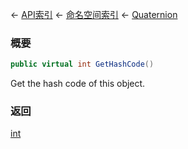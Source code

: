 ← [API索引](Api-Index) ← [命名空间索引](Namespace-Index) ← [Quaternion](VRageMath.Quaternion)

### 概要

```csharp
public virtual int GetHashCode()
```

Get the hash code of this object.

### 返回

[int](https://docs.microsoft.com/en-us/dotnet/api/System.Int32?view=netframework-4.6)

